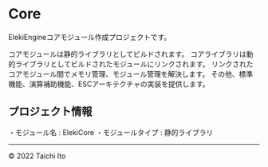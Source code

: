 # Core

ElekiEngineコアモジュール作成プロジェクトです。

コアモジュールは静的ライブラリとしてビルドされます。
コアライブラリは動的ライブラリとしてビルドされたモジュールにリンクされます。
リンクされたコアモジュール間でメモリ管理、モジュール管理を解決します。
その他、標準機能、演算補助機能、ESCアーキテクチャの実装を提供します。

## プロジェクト情報
・モジュール名 : ElekiCore
・モジュールタイプ : 静的ライブラリ

***
© 2022 Taichi Ito
